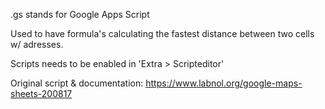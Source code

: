 .gs stands for Google Apps Script 

Used to have formula's calculating the fastest distance between two cells w/ adresses. 

Scripts needs to be enabled in 'Extra > Scripteditor'

Original script & documentation: https://www.labnol.org/google-maps-sheets-200817